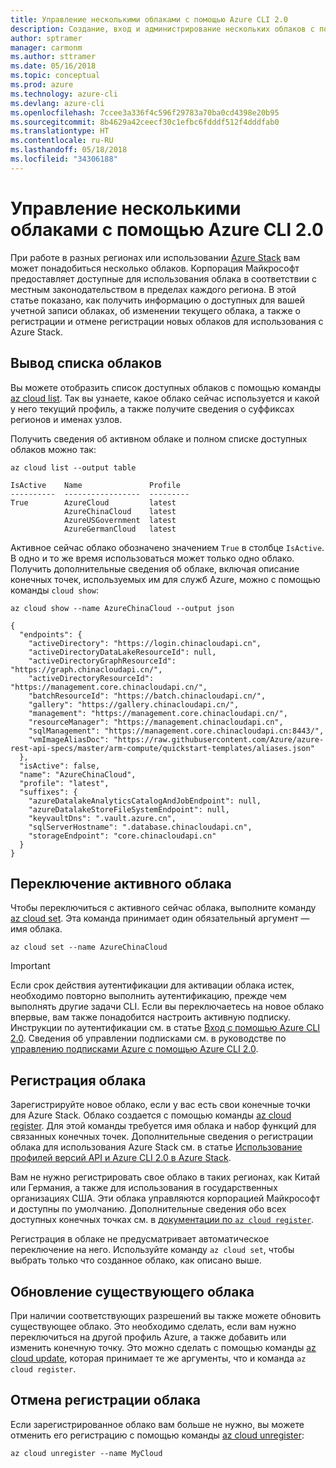 ```yaml
---
title: Управление несколькими облаками с помощью Azure CLI 2.0
description: Создание, вход и администрирование нескольких облаков с помощью Azure CLI 2.0.
author: sptramer
manager: carmonm
ms.author: sttramer
ms.date: 05/16/2018
ms.topic: conceptual
ms.prod: azure
ms.technology: azure-cli
ms.devlang: azure-cli
ms.openlocfilehash: 7ccee3a336f4c596f29783a70ba0cd4398e20b95
ms.sourcegitcommit: 8b4629a42ceecf30c1efbc6fdddf512f4dddfab0
ms.translationtype: HT
ms.contentlocale: ru-RU
ms.lasthandoff: 05/18/2018
ms.locfileid: "34306188"
---
```

# <a name="managing-multiple-clouds-with-azure-cli-20"></a>Управление несколькими облаками с помощью Azure CLI 2.0

При работе в разных регионах или использовании [Azure Stack](https://docs.microsoft.com/azure/azure-stack/user/) вам может понадобиться несколько облаков. Корпорация Майкрософт предоставляет доступные для использования облака в соответствии с местным законодательством в пределах каждого региона. В этой статье показано, как получить информацию о доступных для вашей учетной записи облаках, об изменении текущего облака, а также о регистрации и отмене регистрации новых облаков для использования с Azure Stack.

## <a name="listing-clouds"></a>Вывод списка облаков

Вы можете отобразить список доступных облаков с помощью команды [az cloud list](/cli/azure/cloud#az-cloud-list). Так вы узнаете, какое облако сейчас используется и какой у него текущий профиль, а также получите сведения о суффиксах регионов и именах узлов.

Получить сведения об активном облаке и полном списке доступных облаков можно так:

```azurecli-interactive
az cloud list --output table
```

```output
IsActive    Name               Profile
----------  -----------------  ---------
True        AzureCloud         latest
            AzureChinaCloud    latest
            AzureUSGovernment  latest
            AzureGermanCloud   latest
```

Активное сейчас облако обозначено значением `True` в столбце `IsActive`. В одно и то же время использоваться может только одно облако. Получить дополнительные сведения об облаке, включая описание конечных точек, используемых им для служб Azure, можно с помощью команды `cloud show`:

```azurecli-interactive
az cloud show --name AzureChinaCloud --output json
```

```output
{
  "endpoints": {
    "activeDirectory": "https://login.chinacloudapi.cn",
    "activeDirectoryDataLakeResourceId": null,
    "activeDirectoryGraphResourceId": "https://graph.chinacloudapi.cn/",
    "activeDirectoryResourceId": "https://management.core.chinacloudapi.cn/",
    "batchResourceId": "https://batch.chinacloudapi.cn/",
    "gallery": "https://gallery.chinacloudapi.cn/",
    "management": "https://management.core.chinacloudapi.cn/",
    "resourceManager": "https://management.chinacloudapi.cn",
    "sqlManagement": "https://management.core.chinacloudapi.cn:8443/",
    "vmImageAliasDoc": "https://raw.githubusercontent.com/Azure/azure-rest-api-specs/master/arm-compute/quickstart-templates/aliases.json"
  },
  "isActive": false,
  "name": "AzureChinaCloud",
  "profile": "latest",
  "suffixes": {
    "azureDatalakeAnalyticsCatalogAndJobEndpoint": null,
    "azureDatalakeStoreFileSystemEndpoint": null,
    "keyvaultDns": ".vault.azure.cn",
    "sqlServerHostname": ".database.chinacloudapi.cn",
    "storageEndpoint": "core.chinacloudapi.cn"
  }
}
```

## <a name="switching-the-active-cloud"></a>Переключение активного облака

Чтобы переключиться с активного сейчас облака, выполните команду [az cloud set](/cli/azure/cloud#az-cloud-set). Эта команда принимает один обязательный аргумент — имя облака.

```azurecli-interactive
az cloud set --name AzureChinaCloud
```

> [!IMPORTANT]
> Если срок действия аутентификации для активации облака истек, необходимо повторно выполнить аутентификацию, прежде чем выполнять другие задачи CLI. Если вы переключаетесь на новое облако впервые, вам также понадобится настроить активную подписку.
> Инструкции по аутентификации см. в статье [Вход с помощью Azure CLI 2.0](authenticate-azure-cli.md). Сведения об управлении подписками см. в руководстве по [управлению подписками Azure с помощью Azure CLI 2.0](manage-azure-subscriptions-azure-cli.md).

## <a name="register-a-cloud"></a>Регистрация облака

Зарегистрируйте новое облако, если у вас есть свои конечные точки для Azure Stack. Облако создается с помощью команды [az cloud register](/cli/azure/cloud#az-cloud-register). Для этой команды требуется имя облака и набор функций для связанных конечных точек. Дополнительные сведения о регистрации облака для использования Azure Stack см. в статье [Использование профилей версий API и Azure CLI 2.0 в Azure Stack](/azure/azure-stack/user/azure-stack-version-profiles-azurecli2#connect-to-azure-stack).

Вам не нужно регистрировать свое облако в таких регионах, как Китай или Германия, а также для использования в государственных организациях США. Эти облака управляются корпорацией Майкрософт и доступны по умолчанию.  Дополнительные сведения обо всех доступных конечных точках см. в [документации по `az cloud register`](/cli/azure/cloud#az-cloud-register).

Регистрация в облаке не предусматривает автоматическое переключение на него. Используйте команду `az cloud set`, чтобы выбрать только что созданное облако, как описано выше.

## <a name="update-an-existing-cloud"></a>Обновление существующего облака

При наличии соответствующих разрешений вы также можете обновить существующее облако. Это необходимо сделать, если вам нужно переключиться на другой профиль Azure, а также добавить или изменить конечную точку.
Это можно сделать с помощью команды [az cloud update](/cli/azure/cloud#az-cloud-update), которая принимает те же аргументы, что и команда `az cloud register`.

## <a name="unregister-a-cloud"></a>Отмена регистрации облака

Если зарегистрированное облако вам больше не нужно, вы можете отменить его регистрацию с помощью команды [az cloud unregister](/cli/azure/cloud#az-cloud-unregister):

```azurecli-interactive
az cloud unregister --name MyCloud
```
